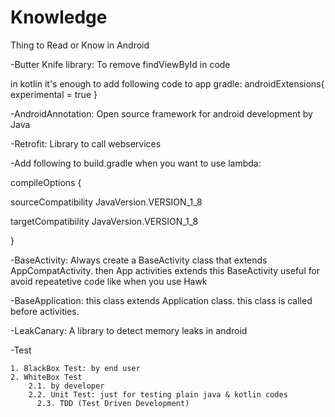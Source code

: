 # Knowledge
Thing to Read or Know in Android

-Butter Knife library: To remove findViewById in code

  in kotlin it's enough to add following code to app gradle:
      androidExtensions{
            experimental = true
                }

-AndroidAnnotation: Open source framework for android development by Java

-Retrofit: Library to call webservices

-Add following to build.gradle when you want to use lambda:

compileOptions {

sourceCompatibility JavaVersion.VERSION_1_8

targetCompatibility JavaVersion.VERSION_1_8

}

-BaseActivity: Always create a BaseActivity class that extends AppCompatActivity.
  then App activities extends this BaseActivity useful for avoid repeatetive code like when you use Hawk

-BaseApplication: this class extends Application class. this class is called before activities.
  
-LeakCanary: A library to detect memory leaks in android
  
-Test

    1. BlackBox Test: by end user
    2. WhiteBox Test
        2.1. by developer
        2.2. Unit Test: just for testing plain java & kotlin codes
          2.3. TDD (Test Driven Development)
         

